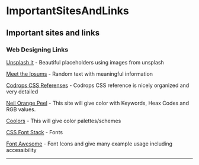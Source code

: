 # ImportantSitesAndLinks
<h2>Important sites and links</h2>

<h3>Web Designing Links</h3>

<a href="https://unsplash.it/" title="Beautiful placeholders using images from unsplash">Unsplash It</a> - Beautiful placeholders using images from unsplash

<a href="http://meettheipsums.com/" title="Random text with meaningful information">Meet the Ipsums</a> - Random text with meaningful information

<a href="https://tympanus.net/codrops/css_reference/" title="Codrops CSS reference is nicely organized and very detailed">Codrops CSS Referenses</a> - Codrops CSS reference is nicely organized and very detailed

<a href="http://colours.neilorangepeel.com/" title="This site will give color with Keywords, Heax Codes and RGB values.">Neil Orange Peel</a> - This site will give color with Keywords, Heax Codes and RGB values.

<a href="https://coolors.co/" title="This will give color palettes/schemes">Coolors</a> - This will give color palettes/schemes

<a href="http://www.cssfontstack.com/" title="WebSiteDescription">CSS Font Stack</a> - Fonts

<a href="http://fontawesome.io/" title="Font Icons and give many example usage including accessibility">Font Awesome</a> - Font Icons and give many example usage including accessibility

<hr/>
